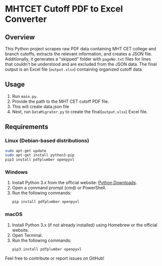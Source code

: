 # MHTCET Cutoff PDF to Excel Converter

## Overview
This Python project scrapes raw PDF data containing MHT CET college and branch cutoffs, extracts the relevant information, and creates a JSON file. Additionally, it generates a "skipped" folder with `pageNo.txt` files for lines that couldn't be understood and are excluded from the JSON data. The final output is an Excel file (`output.xlsx`) containing organized cutoff data.

## Usage
1. Run `main.py`.
2. Provide the path to the MHT CET cutoff PDF file.
3. This will create data.json file
4. Next, run `DataMigrater.py` to create the final(`output.xlsx`) Excel file.

## Requirements
### Linux (Debian-based distributions)
```bash
sudo apt-get update
sudo apt-get install python3-pip
pip3 install pdfplumber openpyxl
```

### Windows
1. Install Python 3.x from the official website: [Python Downloads](https://www.python.org/downloads/).
2. Open a command prompt (cmd) or PowerShell.
3. Run the following commands:
   ```bash
   pip install pdfplumber openpyxl
   ```

### macOS
1. Install Python 3.x (if not already installed) using Homebrew or the official website.
2. Open Terminal.
3. Run the following commands:
   ```bash
   pip3 install pdfplumber openpyxl
   ```

Feel free to contribute or report issues on GitHub!
